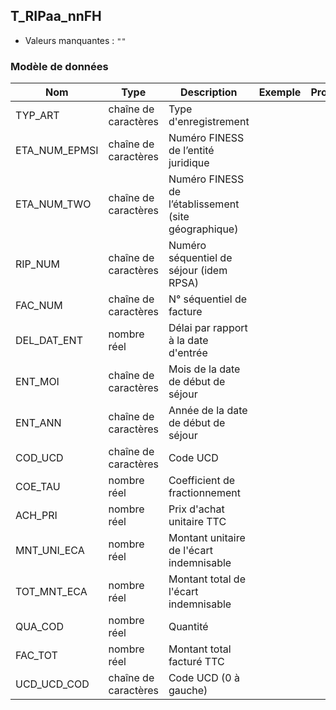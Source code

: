 ## T_RIPaa_nnFH

- Valeurs manquantes : `""`

### Modèle de données

|Nom|Type|Description|Exemple|Propriétés|
|-|-|-|-|-|
|TYP_ART|chaîne de caractères|Type d'enregistrement|||
|ETA_NUM_EPMSI|chaîne de caractères|Numéro FINESS de l’entité juridique|||
|ETA_NUM_TWO|chaîne de caractères|Numéro FINESS de l’établissement (site géographique)|||
|RIP_NUM|chaîne de caractères|Numéro séquentiel de séjour (idem RPSA)|||
|FAC_NUM|chaîne de caractères|N° séquentiel de facture|||
|DEL_DAT_ENT|nombre réel|Délai par rapport à la date d'entrée|||
|ENT_MOI|chaîne de caractères|Mois de la date de début de séjour|||
|ENT_ANN|chaîne de caractères|Année de la date de début de séjour|||
|COD_UCD|chaîne de caractères|Code UCD|||
|COE_TAU|nombre réel|Coefficient de fractionnement|||
|ACH_PRI|nombre réel|Prix d'achat unitaire TTC|||
|MNT_UNI_ECA|nombre réel|Montant unitaire de l'écart indemnisable|||
|TOT_MNT_ECA|nombre réel|Montant total de l'écart indemnisable|||
|QUA_COD|nombre réel|Quantité|||
|FAC_TOT|nombre réel|Montant total facturé TTC|||
|UCD_UCD_COD|chaîne de caractères|Code UCD (0 à gauche)|||
